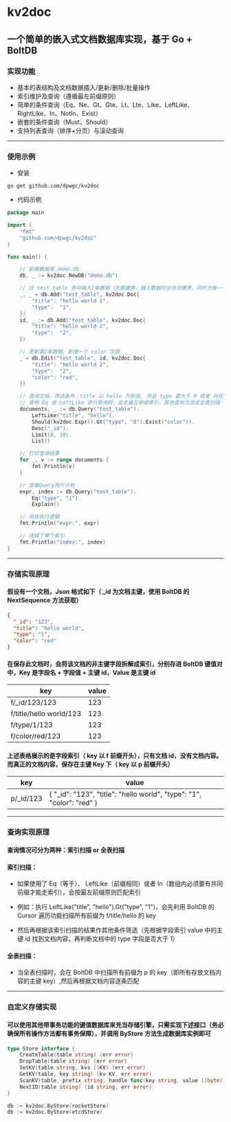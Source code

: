# kv2doc

## 一个简单的嵌入式文档数据库实现，基于 Go + BoltDB

### 实现功能

* 基本的表结构及文档数据插入/更新/删除/批量操作
* 索引维护及查询（遵循最左前缀原则）
* 简单的条件查询（Eq、Ne、Gt、Gte、Lt、Lte、Like、LeftLike、RightLike、In、NotIn、Exist）
* 嵌套的条件查询（Must、Should）
* 支持列表查询（排序+分页）与滚动查询

***

### 使用示例

* 安装

```
go get github.com/dpwgc/kv2doc
```

* 代码示例

```go
package main

import (
	"fmt"
	"github.com/dpwgc/kv2doc"
)

func main() {

	// 新建数据库 demo.db
	db, _ := kv2doc.NewDB("demo.db")

	// 往 test_table 表中插入2条数据（无需建表，插入数据时会自动建表，同时为每一个字段都建立索引）
	_, _ = db.Add("test_table", kv2doc.Doc{
		"title": "hello world 1",
		"type":  "1",
	})
	id, _ := db.Add("test_table", kv2doc.Doc{
		"title": "hello world 2",
		"type":  "2",
	})

	// 更新第2条数据，新增一个 color 字段
	_ = db.Edit("test_table", id, kv2doc.Doc{
		"title": "hello world 2",
		"type":  "2",
		"color": "red",
	})

	// 查询文档，筛选条件：title 以 hello 为前缀, 并且 type 要大于 0 或者 存在 color 字段，结果集按主键ID排序后，取前10条返回
	// 使用 Eq 或 LeftLike 进行查询时，会走最左前缀索引，其他查询方法走全表扫描
	documents, _ := db.Query("test_table").
		LeftLike("title", "hello").
		Should(kv2doc.Expr().Gt("type", "0").Exist("color")).
		Desc("_id").
		Limit(0, 10).
		List()

	// 打印查询结果
	for _, v := range documents {
		fmt.Println(v)
	}

	// 查看Query执行计划
	expr, index := db.Query("test_table").
		Eq("type", "1").
		Explain()

	// 具体执行逻辑
	fmt.Println("expr:", expr)

	// 选择了哪个索引
	fmt.Println("index:", index)
}
```

***

### 存储实现原理

#### 假设有一个文档，Json 格式如下（ _id 为文档主键，使用 BoltDB 的 NextSequence 方法获取）

```json
{
  "_id": "123",
  "title": "hello world",
  "type": "1",
  "color": "red"
}
```

#### 在保存此文档时，会将该文档的非主键字段拆解成索引，分别存进 BoltDB 键值对中，Key 是字段名 + 字段值 + 主键 id，Value 是主键 id

| key                     | value |
|-------------------------|-------|
| f/_id/123/123           | 123   |
| f/title/hello world/123 | 123   |
| f/type/1/123            | 123   |
| f/color/red/123         | 123   |

#### 上述表格展示的是字段索引（ key 以 f 前缀开头），只有文档 id，没有文档内容。而真正的文档内容，保存在主键 Key 下（ key 以 p 前缀开头）

| key       | value                                                                 |
|-----------|-----------------------------------------------------------------------|
| p/_id/123 | { "_id": "123", "title": "hello world", "type": "1", "color": "red" } |

***

### 查询实现原理

#### 查询情况可分为两种：索引扫描 or 全表扫描

#### 索引扫描：

* 如果使用了 Eq（等于）、 LeftLike（前缀相同）或者 In（数组内必须要有共同前缀才能走索引），会按最左前缀原则匹配索引

* 例如：执行 LeftLike("title", "hello").Gt("type", "1")，会先利用 BoltDB 的 Cursor 遍历功能扫描所有前缀为 f/title/hello 的 key

* 然后再根据该索引扫描的结果作其他条件筛选（先根据字段索引 value 中的主键 id 找到文档内容，再判断文档中的 type 字段是否大于 1）

#### 全表扫描：

* 当全表扫描时，会在 BoltDB 中扫描所有前缀为 p 的 key（即所有存放文档内容的主键 key）,然后再根据文档内容逐条匹配

***

### 自定义存储实现

#### 可以使用其他带事务功能的键值数据库来充当存储引擎，只需实现下述接口（务必确保所有操作方法都有事务保障），并调用 ByStore 方法生成数据库实例即可

```go
type Store interface {
    CreateTable(table string) (err error)
    DropTable(table string) (err error)
    SetKV(table string, kvs []KV) (err error)
    GetKV(table, key string) (kv KV, err error)
    ScanKV(table, prefix string, handle func(key string, value []byte) bool) (err error)
    NextID(table string) (id string, err error)
}
```

```go
db := kv2doc.ByStore(rocketStore)
db := kv2doc.ByStore(etcdStore)
```